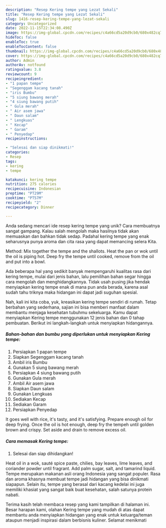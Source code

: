```yaml
---
description: "Resep Kering tempe yang Lezat Sekali"
title: "Resep Kering tempe yang Lezat Sekali"
slug: 1416-resep-kering-tempe-yang-lezat-sekali
category: Uncategorized
date: 2022-11-15T22:34:08.490Z
image: https://img-global.cpcdn.com/recipes/c4a66cd5a20d9cb0/680x482cq70/kering-tempe-foto-resep-utama.jpg
hideToc: false
enableToc: true
enableTocContent: false
thumbnail: https://img-global.cpcdn.com/recipes/c4a66cd5a20d9cb0/680x482cq70/kering-tempe-foto-resep-utama.jpg
cover: https://img-global.cpcdn.com/recipes/c4a66cd5a20d9cb0/680x482cq70/kering-tempe-foto-resep-utama.jpg
author: Admin
authorAv: notfound
ratingvalue: 3.8
reviewcount: 9
recipeingredient:
- "1 papan tempe"
- "Segenggam kacang tanah"
- "iris Bumbu"
- "5 siung bawang merah"
- "4 siung bawang putih"
- " Gula merah"
- " Air asem jawa"
- " Daun salam"
- " Lengkuas"
- " Kecap"
- " Garam"
- " Penyedap"
recipeinstructions:

- "Selesai dan siap dinikmati!"
categories:
- Resep
tags:
- kering
- tempe

katakunci: kering tempe 
nutrition: 275 calories
recipecuisine: Indonesian
preptime: "PT29M"
cooktime: "PT57M"
recipeyield: "2"
recipecategory: Dinner

---
```





Anda sedang mencari ide resep kering tempe yang unik? Cara membuatnya sangat gampang. Kalau salah mengolah maka hasilnya tidak akan memuaskan dan bahkan tidak sedap. Padahal kering tempe yang enak seharusnya punya aroma dan cita rasa yang dapat memancing selera Kita.





Method: Mix together the tempe and the shallots. Heat the pan or wok until the oil is piping hot. Deep fry the tempe until cooked, remove from the oil and put into a bowl.

Ada beberapa hal yang sedikit banyak mempengaruhi kualitas rasa dari kering tempe, mulai dari jenis bahan, lalu pemilihan bahan segar hingga cara mengolah dan menghidangkannya. Tidak usah pusing jika hendak menyiapkan kering tempe enak di mana pun anda berada, karena asal sudah tahu triknya maka hidangan ini dapat jadi suguhan spesial.






Nah, kali ini kita coba, yuk, kreasikan kering tempe sendiri di rumah. Tetap berbahan yang sederhana, sajian ini bisa memberi manfaat dalam membantu menjaga kesehatan tubuhmu sekeluarga. Kamu dapat menyiapkan Kering tempe menggunakan 12 jenis bahan dan 0 tahap pembuatan. Berikut ini langkah-langkah untuk menyiapkan hidangannya.

<!--inarticleads1-->

##### Bahan-bahan dan bumbu yang diperlukan untuk menyiapkan Kering tempe:

1. Persiapkan 1 papan tempe
1. Siapkan Segenggam kacang tanah
1. Ambil iris Bumbu
1. Gunakan 5 siung bawang merah
1. Persiapkan 4 siung bawang putih
1. Gunakan  Gula merah
1. Ambil  Air asem jawa
1. Siapkan  Daun salam
1. Gunakan  Lengkuas
1. Sediakan  Kecap
1. Sediakan  Garam
1. Persiapkan  Penyedap


It goes well with rice, it&#39;s tasty, and it&#39;s satisfying. Prepare enough oil for deep frying. Once the oil is hot enough, deep fry the tempeh until golden brown and crispy. Set aside and drain to remove excess oil. 

<!--inarticleads2-->

##### Cara memasak Kering tempe:


1. Selesai dan siap dihidangkan!

Heat oil in a wok, sauté spice paste, chilies, bay leaves, lime leaves, and coriander powder until fragrant. Add palm sugar, salt, and tamarind liquid. Tempe merupakan makanan asli orang Indonesia yang sangat populer. Rasa dan aroma khasnya membuat tempe jadi hidangan yang bisa dinikmati siapapun. Selain itu, tempe yang berasal dari kacang kedelai ini juga memiliki khasiat yang sangat baik buat kesehatan, salah satunya protein nabati. 

Terima kasih telah membaca resep yang kami tampilkan di halaman ini. Besar harapan kami, olahan Kering tempe yang mudah di atas dapat membantu anda menyiapkan hidangan yang enak untuk keluarga/teman ataupun menjadi inspirasi dalam berbisnis kuliner. Selamat menikmati
